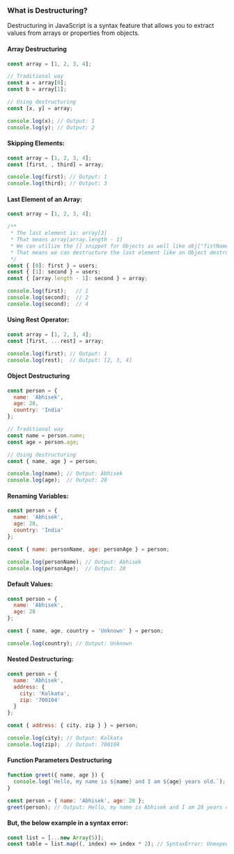 ### What is Destructuring?

Destructuring in JavaScript is a syntax feature that allows you to extract values from arrays or properties from objects.

#### Array Destructuring

```js
const array = [1, 2, 3, 4];

// Traditional way
const a = array[0];
const b = array[1];

// Using destructuring
const [x, y] = array;

console.log(x); // Output: 1
console.log(y); // Output: 2
```

#### Skipping Elements:

```js
const array = [1, 2, 3, 4];
const [first, , third] = array;

console.log(first); // Output: 1
console.log(third); // Output: 3
```

#### Last Element of an Array:

```js
const array = [1, 2, 3, 4];

/**
 * The last element is: array[3]
 * That means array[array.length - 1]
 * We can utilize the [] snippet for Objects as well like obj["fistName"]
 * That means we can destructure the last element like an Object destructure
 */
const { [0]: first } = users;
const { [1]: second } = users;
const { [array.length - 1]: second } = array;

console.log(first);   // 1
console.log(second);  // 2
console.log(second);  // 4
```

#### Using Rest Operator:

```js
const array = [1, 2, 3, 4];
const [first, ...rest] = array;

console.log(first); // Output: 1
console.log(rest);  // Output: [2, 3, 4]

```

#### Object Destructuring

```js
const person = {
  name: 'Abhisek',
  age: 28,
  country: 'India'
};

// Traditional way
const name = person.name;
const age = person.age;

// Using destructuring
const { name, age } = person;

console.log(name); // Output: Abhisek
console.log(age);  // Output: 28

```

#### Renaming Variables:

```js
const person = {
  name: 'Abhisek',
  age: 28,
  country: 'India'
};

const { name: personName, age: personAge } = person;

console.log(personName); // Output: Abhisek
console.log(personAge);  // Output: 28

```

#### Default Values:

```js
const person = {
  name: 'Abhisek',
  age: 28
};

const { name, age, country = 'Unknown' } = person;

console.log(country); // Output: Unknown

```

#### Nested Destructuring:

```js
const person = {
  name: 'Abhisek',
  address: {
    city: 'Kolkata',
    zip: '700104'
  }
};

const { address: { city, zip } } = person;

console.log(city); // Output: Kolkata
console.log(zip);  // Output: 700104

```

#### Function Parameters Destructuring

```js
function greet({ name, age }) {
  console.log(`Hello, my name is ${name} and I am ${age} years old.`);
}

const person = { name: 'Abhisek', age: 28 };
greet(person); // Output: Hello, my name is Abhisek and I am 28 years old.

```

#### But, the below example in a syntax error:

```js
const list = [...new Array(5)];
const table = list.map((, index) => index * 2); // SyntaxError: Unexpected token ','
```
